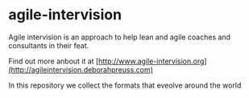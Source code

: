 # agile-intervision

Agile intervision is an approach to help lean and agile coaches and consultants in their feat. 

Find out more anbout it at [http://www.agile-intervision.org](http://agileintervision.deborahpreuss.com)

In this repository we collect the formats that eveolve around the world
